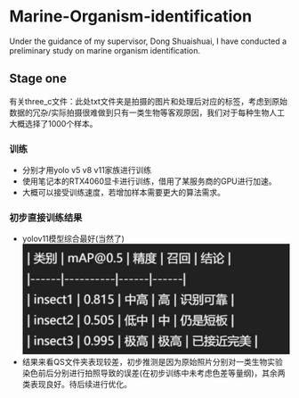 <!--
 * @Author: shiming422 1611813195@qq.com
 * @Date: 2025-10-10 18:02:41
 * @LastEditors: shiming422 1611813195@qq.com
 * @LastEditTime: 2025-10-15 12:45:29
 * @FilePath: \git_demo\Marine-Organism-identification\README.md
 * @Description: 这是默认设置,请设置`customMade`, 打开koroFileHeader查看配置 进行设置: https://github.com/OBKoro1/koro1FileHeader/wiki/%E9%85%8D%E7%BD%AE
-->
# Marine-Organism-identification

Under the guidance of my supervisor, Dong Shuaishuai, I have conducted a preliminary study on marine organism identification.

## Stage one
有关three_c文件：此处txt文件夹是拍摄的图片和处理后对应的标签，考虑到原始数据的冗杂/实际拍摄很难做到只有一类生物等客观原因，我们对于每种生物人工大概选择了1000个样本。

### 训练
- 分别才用yolo v5 v8 v11家族进行训练
- 使用笔记本的RTX4060显卡进行训练，借用了某服务商的GPU进行加速。
- 大概可以接受训练速度，若增加样本需要更大的算法需求。

### 初步直接训练结果
- yolov11模型综合最好(当然了)
![1759834299166](image/README/1759834299166.png)
- 结果来看QS文件夹表现较差，初步推测是因为原始照片分别对一类生物实验染色前后分别进行拍照导致的误差(在初步训练中未考虑色差等量纲)，其余两类表现良好。待后续进行优化。
